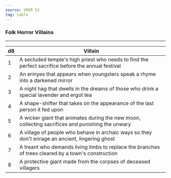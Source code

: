 ```yaml
---
source: VRGR 52
tag: table
---
```


### Folk Horror Villains
---
|d8|Villain|
|----|------------|
|1|A secluded temple's high priest who needs to find the perfect sacrifice before the annual festival|
|2|An erinyes that appears when youngsters speak a rhyme into a darkened mirror|
|3|A night hag that dwells in the dreams of those who drink a special lavender and ergot tea|
|4|A shape-shifter that takes on the appearance of the last person it fed upon|
|5|A wicker giant that animates during the new moon, collecting sacrifices and punishing the unwary|
|6|A village of people who behave in archaic ways so they don't enrage an ancient, lingering ghost|
|7|A treant who demands living limbs to replace the branches of trees cleared by a town's construction|
|8|A protective giant made from the corpses of deceased villagers|
